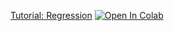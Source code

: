 [Tutorial: Regression](https://github.com/elizabethnewman/dnn101/blob/main/dnn101/regression/DNN101_Regression.ipynb) [![Open In Colab](https://colab.research.google.com/assets/colab-badge.svg)](https://colab.research.google.com/github.com/elizabethnewman/dnn101/blob/main/dnn101/regression/DNN101_Regression.ipynb)
